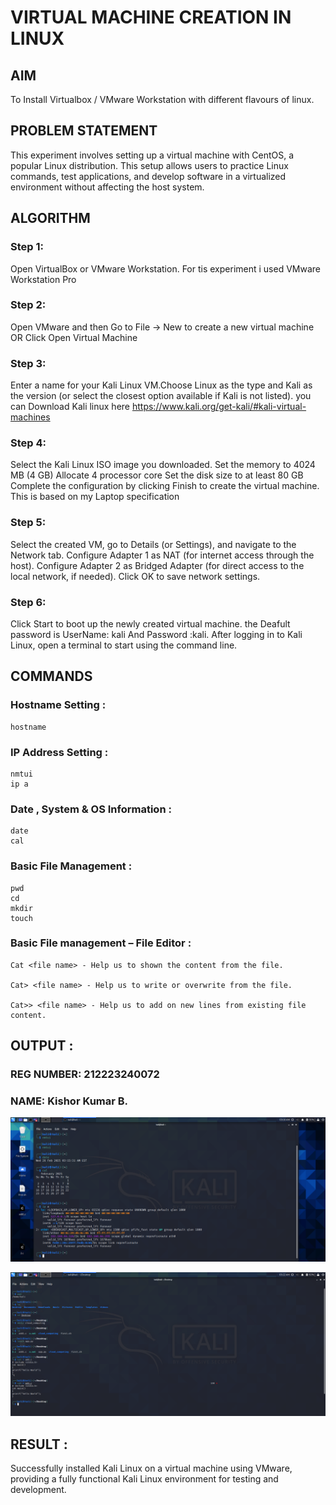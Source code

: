  # VIRTUAL MACHINE CREATION IN LINUX
  ## AIM
To Install Virtualbox / VMware Workstation with different flavours of linux.
## PROBLEM STATEMENT
This experiment involves setting up a virtual machine with CentOS, a popular Linux distribution. This setup allows users to practice Linux commands, test applications, and develop software in a virtualized environment without affecting the host system.

## ALGORITHM
 ### Step 1:
 Open VirtualBox or VMware Workstation. For tis experiment i used VMware Workstation Pro
 ### Step 2:
 Open VMware and then Go to File -> New to create a new virtual machine OR Click Open Virtual Machine 
 ### Step 3:
 Enter a name for your Kali Linux  VM.Choose Linux as the type and Kali as the version (or select the closest option available if Kali is not listed).
 you can Download Kali linux here https://www.kali.org/get-kali/#kali-virtual-machines
 ### Step 4:
Select the Kali Linux ISO image you downloaded.
Set the  memory to 4024 MB (4 GB)
Allocate 4 processor core
Set the disk size to at least 80 GB
Complete the configuration by clicking Finish to create the virtual machine. This is based on my Laptop specification
 ### Step 5:
 Select the created VM, go to Details (or Settings), and navigate to the Network tab.
Configure Adapter 1 as NAT (for internet access through the host).
Configure Adapter 2 as Bridged Adapter (for direct access to the local network, if needed).
Click OK to save network settings.
### Step 6:
Click Start to boot up the newly created virtual machine.
the Deafult password is UserName: kali And Password :kali.  After logging in to Kali Linux, open a terminal to start using the command line.
## COMMANDS

### Hostname Setting :
    hostname
### IP Address Setting :
    nmtui
    ip a
### Date , System & OS Information :
    date 
    cal
### Basic File Management :
    pwd
    cd
    mkdir
    touch
### Basic File management – File Editor :
    Cat <file name> - Help us to shown the content from the file.

    Cat> <file name> - Help us to write or overwrite from the file.

    Cat>> <file name> - Help us to add on new lines from existing file content.


## OUTPUT :
### REG NUMBER: 212223240072
### NAME: Kishor Kumar B.
![1](img/Screenshot_2025-02-26_03_16_59.png)


![2](img/Screenshot_2025-02-26_03_22_33.png)

 
 
## RESULT :
Successfully installed Kali Linux on a virtual machine using VMware, providing a fully functional Kali Linux environment for testing and development.
 

  


